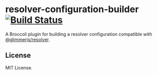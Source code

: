 # resolver-configuration-builder [![Build Status](https://secure.travis-ci.org/glimmerjs/resolver-configuration-builder.svg?branch=master)](http://travis-ci.org/glimmerjs/resolver-configuration-builder)

A Broccoli plugin for building a resolver configuration compatible with
[@glimmerjs/resolver](https://github.com/glimmerjs/glimmer-resolver).

## License

MIT License.
